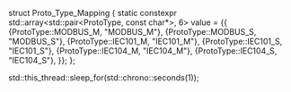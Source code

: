 struct Proto_Type_Mapping {
    static constexpr std::array<std::pair<ProtoType, const char*>, 6> value = {{
        {ProtoType::MODBUS_M, "MODBUS_M"},
        {ProtoType::MODBUS_S, "MODBUS_S"},
        {ProtoType::IEC101_M, "IEC101_M"},
        {ProtoType::IEC101_S, "IEC101_S"},
        {ProtoType::IEC104_M, "IEC104_M"},
        {ProtoType::IEC104_S, "IEC104_S"},
    }};
};

 std::this_thread::sleep_for(std::chrono::seconds(1));